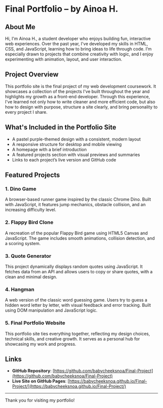 # Final Portfolio – by Ainoa H.

## About Me
Hi, I'm Ainoa H., a student developer who enjoys building fun, interactive web experiences. Over the past year, I've developed my skills in HTML, CSS, and JavaScript, learning how to bring ideas to life through code. I’m especially drawn to projects that combine creativity with logic, and I enjoy experimenting with animation, layout, and user interaction.

## Project Overview
This portfolio site is the final project of my web development coursework. It showcases a collection of the projects I've built throughout the year and highlights my growth as a front-end developer. Through this experience, I've learned not only how to write cleaner and more efficient code, but also how to design with purpose, structure a site clearly, and bring personality to every project I share.

## What's Included in the Portfolio Site
- A pastel purple-themed design with a consistent, modern layout
- A responsive structure for desktop and mobile viewing
- A homepage with a brief introduction
- A featured projects section with visual previews and summaries
- Links to each project’s live version and GitHub code

## Featured Projects

### 1. **Dino Game**
A browser-based runner game inspired by the classic Chrome Dino. Built with JavaScript, it features jump mechanics, obstacle collision, and an increasing difficulty level.

### 2. **Flappy Bird Clone**
A recreation of the popular Flappy Bird game using HTML5 Canvas and JavaScript. The game includes smooth animations, collision detection, and a scoring system.

### 3. **Quote Generator**
This project dynamically displays random quotes using JavaScript. It fetches data from an API and allows users to copy or share quotes, with a clean and minimal design.

### 4. **Hangman**
A web version of the classic word guessing game. Users try to guess a hidden word letter by letter, with visual feedback and error tracking. Built using DOM manipulation and JavaScript logic.

### 5. **Final Portfolio Website**
This portfolio site ties everything together, reflecting my design choices, technical skills, and creative growth. It serves as a personal hub for showcasing my work and progress.

## Links
- **GitHub Repository**: [https://github.com/babycheeksnoa/Final-Project](https://github.com/babycheeksnoa/Final-Project)  
- **Live Site on GitHub Pages**: [https://babycheeksnoa.github.io/Final-Project/](https://babycheeksnoa.github.io/Final-Project/)

---

Thank you for visiting my portfolio!
